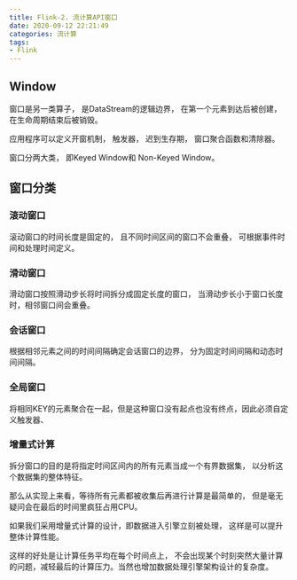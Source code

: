 ```yaml
---
title: Flink-2. 流计算API窗口
date: 2020-09-12 22:21:49
categories: 流计算
tags: 
- Flink
---
```


## Window

窗口是另一类算子， 是DataStream的逻辑边界， 在第一个元素到达后被创建， 在生命周期结束后被销毁。

应用程序可以定义开窗机制， 触发器， 迟到生存期， 窗口聚合函数和清除器。

窗口分两大类， 即Keyed Window和 Non-Keyed Window。

## 窗口分类

### 滚动窗口

滚动窗口的时间长度是固定的， 且不同时间区间的窗口不会重叠， 可根据事件时间和处理时间定义。

### 滑动窗口

滑动窗口按照滑动步长将时间拆分成固定长度的窗口， 当滑动步长小于窗口长度时，相邻窗口间会重叠。

### 会话窗口

根据相邻元素之间的时间间隔确定会话窗口的边界， 分为固定时间间隔和动态时间间隔。

### 全局窗口

将相同KEY的元素聚合在一起，但是这种窗口没有起点也没有终点，因此必须自定义触发器、

### 增量式计算

拆分窗口的目的是将指定时间区间内的所有元素当成一个有界数据集， 以分析这个数据集的整体特征。

那么从实现上来看，等待所有元素都被收集后再进行计算是最简单的， 但是毫无疑问会在最后的时间里疯狂占用CPU。

如果我们采用增量式计算的设计，即数据进入引擎立刻被处理， 这样是可以提升整体计算性能。

这样的好处是让计算任务平均在每个时间点上， 不会出现某个时刻突然大量计算的问题，减轻最后的计算压力。当然也增加数据处理引擎架构设计的复杂度。

